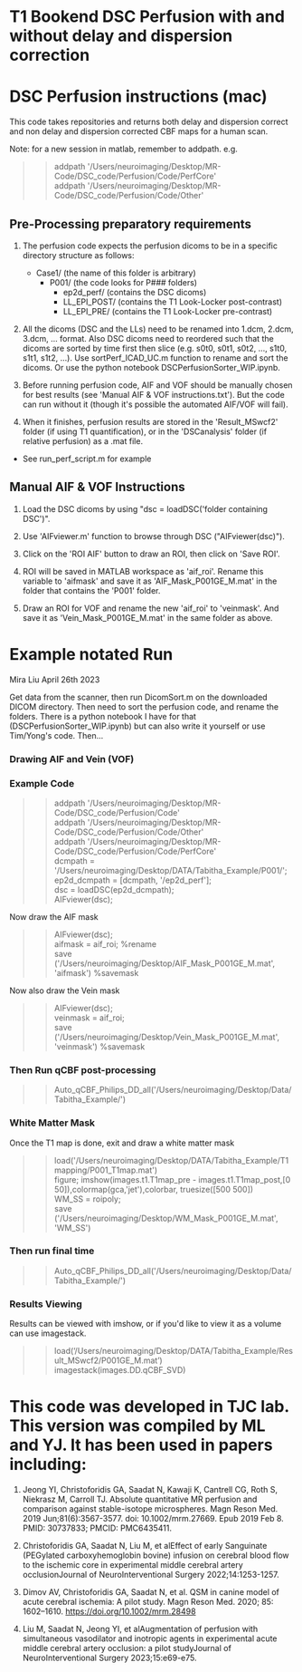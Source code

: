 # T1 Bookend DSC Perfusion with and without delay and dispersion correction

# DSC Perfusion instructions (mac)

This code takes repositories and returns both delay and dispersion correct and non delay and dispersion corrected CBF maps for a human scan. 

Note: for a new session in matlab, remember to addpath. 
e.g. 
>> addpath '/Users/neuroimaging/Desktop/MR-Code/DSC_code/Perfusion/Code/PerfCore'\
>> addpath '/Users/neuroimaging/Desktop/MR-Code/DSC_code/Perfusion/Code/Other'


## Pre-Processing preparatory requirements
1. The perfusion code expects the perfusion dicoms to be in a specific directory structure as follows:
   - Case1/ (the name of this folder is arbitrary)
      - P001/ (the code looks for P### folders)
          - ep2d_perf/ (contains the DSC dicoms)
          - LL_EPI_POST/ (contains the T1 Look-Locker post-contrast)
          - LL_EPI_PRE/ (contains the T1 Look-Locker pre-contrast)

   
2. All the dicoms (DSC and the LLs) need to be renamed into 1.dcm, 2.dcm, 3.dcm, ... format. Also DSC dicoms need to reordered such that the dicoms are sorted by time first then slice (e.g. s0t0, s0t1, s0t2, ..., s1t0, s1t1, s1t2, ...). 
   Use sortPerf_ICAD_UC.m function to rename and sort the dicoms.
   Or use the python notebook DSCPerfusionSorter_WIP.ipynb. 

3. Before running perfusion code, AIF and VOF should be manually chosen for best results (see 'Manual AIF & VOF instructions.txt'). But the code can run without it (though it's possible the automated AIF/VOF will fail). 

4. When it finishes, perfusion results are stored in the 'Result_MSwcf2' folder (if using T1 quantification), or in the 'DSCanalysis' folder (if relative perfusion) as a .mat file.

* See run_perf_script.m for example

## Manual AIF & VOF Instructions

1. Load the DSC dicoms by using "dsc = loadDSC('folder containing DSC')".

2. Use 'AIFviewer.m' function to browse through DSC ("AIFviewer(dsc)").

3. Click on the 'ROI AIF' button to draw an ROI, then click on 'Save ROI'.

4. ROI will be saved in MATLAB workspace as 'aif_roi'. Rename this variable to 'aifmask' and save it as 'AIF_Mask_P001GE_M.mat' in the folder that contains the 'P001' folder.

5. Draw an ROI for VOF and rename the new 'aif_roi' to 'veinmask'. And save it as 'Vein_Mask_P001GE_M.mat' in the same folder as above.


# Example notated Run 
Mira Liu April 26th 2023

Get data from the scanner, then run DicomSort.m on the downloaded DICOM directory. 
Then need to sort the perfusion code, and rename the folders. There is a python notebook I have for that (DSCPerfusionSorter_WIP.ipynb) but can also write it yourself or use Tim/Yong's code. 
Then... 

### Drawing AIF and Vein (VOF)

### Example Code
>> addpath '/Users/neuroimaging/Desktop/MR-Code/DSC_code/Perfusion/Code'\
>> addpath '/Users/neuroimaging/Desktop/MR-Code/DSC_code/Perfusion/Code/Other'\
>> addpath '/Users/neuroimaging/Desktop/MR-Code/DSC_code/Perfusion/Code/PerfCore'\
>> dcmpath = '/Users/neuroimaging/Desktop/DATA/Tabitha_Example/P001/';\
>> ep2d_dcmpath = [dcmpath, '/ep2d_perf'];\
>> dsc = loadDSC(ep2d_dcmpath);\
>> AIFviewer(dsc);

Now draw the AIF mask
>> AIFviewer(dsc);\
>> aifmask = aif_roi; %rename\
>> save ('/Users/neuroimaging/Desktop/AIF_Mask_P001GE_M.mat', 'aifmask') %savemask

Now also draw the Vein mask
>> AIFviewer(dsc);\
>> veinmask = aif_roi;\
>> save ('/Users/neuroimaging/Desktop/Vein_Mask_P001GE_M.mat', 'veinmask') %savemask

### Then Run qCBF post-processing
>> Auto_qCBF_Philips_DD_all('/Users/neuroimaging/Desktop/Data/Tabitha_Example/')

### White Matter Mask
Once the T1 map is done, exit and draw a white matter mask
>> load('/Users/neuroimaging/Desktop/DATA/Tabitha_Example/T1mapping/P001_T1map.mat')\
>> figure; imshow(images.t1.T1map_pre - images.t1.T1map_post,[0 50]),colormap(gca,'jet'),colorbar, truesize([500 500])\
>> WM_SS = roipoly;\
>> save ('/Users/neuroimaging/Desktop/WM_Mask_P001GE_M.mat', 'WM_SS')

### Then run final time
>> Auto_qCBF_Philips_DD_all('/Users/neuroimaging/Desktop/Data/Tabitha_Example/')


### Results Viewing
Results can be viewed with imshow, or if you'd like to view it as a volume can use imagestack. 
>> load(‘/Users/neuroimaging/Desktop/DATA/Tabitha_Example/Result_MSwcf2/P001GE_M.mat’)\
>> imagestack(images.DD.qCBF_SVD)


# This code was developed in TJC lab. This version was compiled by ML and YJ. It has been used in papers including: 

1) Jeong YI, Christoforidis GA, Saadat N, Kawaji K, Cantrell CG, Roth S, Niekrasz M, Carroll TJ. Absolute quantitative MR perfusion and comparison against stable-isotope microspheres. Magn Reson Med. 2019 Jun;81(6):3567-3577. doi: 10.1002/mrm.27669. Epub 2019 Feb 8. PMID: 30737833; PMCID: PMC6435411.

2) Christoforidis GA, Saadat N, Liu M, et alEffect of early Sanguinate (PEGylated carboxyhemoglobin bovine) infusion on cerebral blood flow to the ischemic core in experimental middle cerebral artery occlusionJournal of NeuroInterventional Surgery 2022;14:1253-1257.

3) Dimov AV, Christoforidis GA, Saadat N, et al. QSM in canine model of acute cerebral ischemia: A pilot study. Magn Reson Med. 2020; 85: 1602–1610. https://doi.org/10.1002/mrm.28498

4) Liu M, Saadat N, Jeong YI, et alAugmentation of perfusion with simultaneous vasodilator and inotropic agents in experimental acute middle cerebral artery occlusion: a pilot studyJournal of NeuroInterventional Surgery 2023;15:e69-e75.

